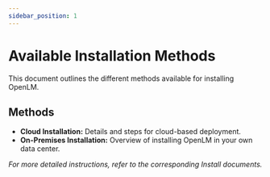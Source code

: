 ```yaml
---
sidebar_position: 1
---
```


# Available Installation Methods

This document outlines the different methods available for installing OpenLM.

## Methods

- **Cloud Installation:** Details and steps for cloud-based deployment.
- **On-Premises Installation:** Overview of installing OpenLM in your own data center.

_For more detailed instructions, refer to the corresponding Install documents._
